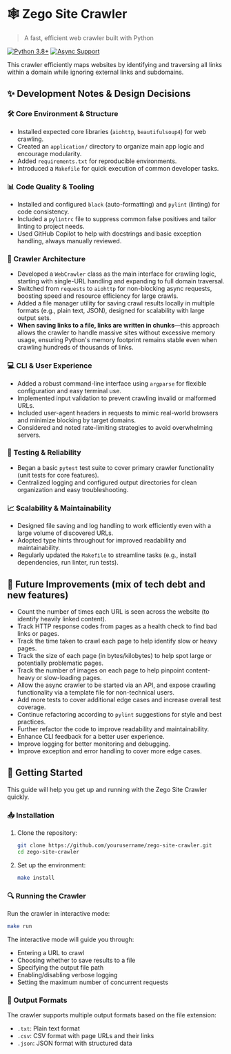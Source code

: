 # 🕸️ Zego Site Crawler

> A fast, efficient web crawler built with Python

[![Python 3.8+](https://img.shields.io/badge/python-3.8+-blue.svg)](https://www.python.org/downloads/)
[![Async Support](https://img.shields.io/badge/async-supported-green.svg)](https://docs.python.org/3/library/asyncio.html)

This crawler efficiently maps websites by identifying and traversing all links within a domain while ignoring external links and subdomains.



## ✨ Development Notes & Design Decisions

### 🛠️ Core Environment & Structure
- Installed expected core libraries (`aiohttp`, `beautifulsoup4`) for web crawling.
- Created an `application/` directory to organize main app logic and encourage modularity.
- Added `requirements.txt` for reproducible environments.
- Introduced a `Makefile` for quick execution of common developer tasks.

### 📊 Code Quality & Tooling
- Installed and configured `black` (auto-formatting) and `pylint` (linting) for code consistency.
- Included a `pylintrc` file to suppress common false positives and tailor linting to project needs.
- Used GitHub Copilot to help with docstrings and basic exception handling, always manually reviewed.

### 🔄 Crawler Architecture
- Developed a `WebCrawler` class as the main interface for crawling logic, starting with single-URL handling and expanding to full domain traversal.
- Switched from `requests` to `aiohttp` for non-blocking async requests, boosting speed and resource efficiency for large crawls.
- Added a file manager utility for saving crawl results locally in multiple formats (e.g., plain text, JSON), designed for scalability with large output sets.
- **When saving links to a file, links are written in chunks**—this approach allows the crawler to handle massive sites without excessive memory usage, ensuring Python's memory footprint remains stable even when crawling hundreds of thousands of links.

### 💻 CLI & User Experience
- Added a robust command-line interface using `argparse` for flexible configuration and easy terminal use.
- Implemented input validation to prevent crawling invalid or malformed URLs.
- Included user-agent headers in requests to mimic real-world browsers and minimize blocking by target domains.
- Considered and noted rate-limiting strategies to avoid overwhelming servers.

### 🧪 Testing & Reliability
- Began a basic `pytest` test suite to cover primary crawler functionality (unit tests for core features).
- Centralized logging and configured output directories for clean organization and easy troubleshooting.

### 📈 Scalability & Maintainability
- Designed file saving and log handling to work efficiently even with a large volume of discovered URLs.
- Adopted type hints throughout for improved readability and maintainability.
- Regularly updated the `Makefile` to streamline tasks (e.g., install dependencies, run linter, run tests).


## 🚀 Future Improvements (mix of tech debt and new features)

- Count the number of times each URL is seen across the website (to identify heavily linked content).
- Track HTTP response codes from pages as a health check to find bad links or pages.
- Track the time taken to crawl each page to help identify slow or heavy pages.
- Track the size of each page (in bytes/kilobytes) to help spot large or potentially problematic pages.
- Track the number of images on each page to help pinpoint content-heavy or slow-loading pages.
- Allow the async crawler to be started via an API, and expose crawling functionality via a template file for non-technical users.
- Add more tests to cover additional edge cases and increase overall test coverage.
- Continue refactoring according to `pylint` suggestions for style and best practices.
- Further refactor the code to improve readability and maintainability.
- Enhance CLI feedback for a better user experience.
- Improve logging for better monitoring and debugging.
- Improve exception and error handling to cover more edge cases.

## 🏁 Getting Started

This guide will help you get up and running with the Zego Site Crawler quickly.

### 📥 Installation

1. Clone the repository:
   ```bash
   git clone https://github.com/yourusername/zego-site-crawler.git
   cd zego-site-crawler
   ```

2. Set up the environment:
   ```bash
   make install
   ```

### 🔍 Running the Crawler

Run the crawler in interactive mode:
```bash
make run
```

The interactive mode will guide you through:
- Entering a URL to crawl
- Choosing whether to save results to a file
- Specifying the output file path
- Enabling/disabling verbose logging
- Setting the maximum number of concurrent requests

### 📄 Output Formats

The crawler supports multiple output formats based on the file extension:

- `.txt`: Plain text format
- `.csv`: CSV format with page URLs and their links
- `.json`: JSON format with structured data